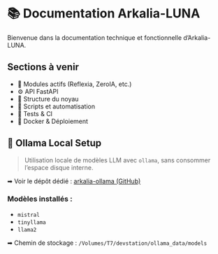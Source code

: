 # 📚 Documentation Arkalia-LUNA

Bienvenue dans la documentation technique et fonctionnelle d’Arkalia-LUNA.

## Sections à venir

- 🧠 Modules actifs (Reflexia, ZeroIA, etc.)
- ⚙️ API FastAPI
- 🧬 Structure du noyau
- 🔁 Scripts et automatisation
- 🧪 Tests & CI
- 🐳 Docker & Déploiement

## 🔁 Ollama Local Setup

> Utilisation locale de modèles LLM avec `ollama`, sans consommer l’espace disque interne.

➡ Voir le dépôt dédié : [arkalia-ollama (GitHub)](https://github.com/athalia-siwek/arkalia-ollama)

### Modèles installés :
- `mistral`
- `tinyllama`
- `llama2`

➡ Chemin de stockage : `/Volumes/T7/devstation/ollama_data/models`